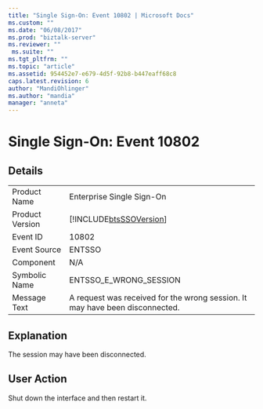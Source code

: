 ```yaml
---
title: "Single Sign-On: Event 10802 | Microsoft Docs"
ms.custom: ""
ms.date: "06/08/2017"
ms.prod: "biztalk-server"
ms.reviewer: ""
 ms.suite: ""
ms.tgt_pltfrm: ""
ms.topic: "article"
ms.assetid: 954452e7-e679-4d5f-92b8-b447eaff68c8
caps.latest.revision: 6
author: "MandiOhlinger"
ms.author: "mandia"
manager: "anneta"
---
```

# Single Sign-On: Event 10802
## Details  
  
|||  
|-|-|  
|Product Name|Enterprise Single Sign-On|  
|Product Version|[!INCLUDE[btsSSOVersion](../includes/btsssoversion-md.md)]|  
|Event ID|10802|  
|Event Source|ENTSSO|  
|Component|N/A|  
|Symbolic Name|ENTSSO_E_WRONG_SESSION|  
|Message Text|A request was received for the wrong session. It may have been disconnected.|  
  
## Explanation  
 The session may have been disconnected.  
  
## User Action  
 Shut down the interface and then restart it.